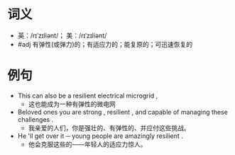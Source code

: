 # 词义
- 英：/rɪˈzɪliənt/； 美：/rɪˈzɪliənt/
- #adj 有弹性(或弹力)的；有适应力的；能复原的；可迅速恢复的
# 例句
- This can also be a resilient electrical microgrid ,
	- 这也能成为一种有弹性的微电网
- Beloved ones you are strong , resilient , and capable of managing these challenges .
	- 我亲爱的人们，你是强壮的、有弹性的、并应付这些挑战。
- He 'll get over it ─ young people are amazingly resilient .
	- 他会克服这些的——年轻人的适应力惊人。
